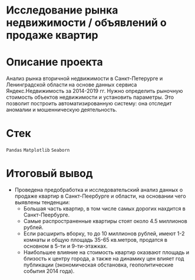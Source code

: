 # Исследование рынка недвижимости / объявлений о продаже квартир 

# Описание проекта 
Анализ рынка вторичной недвижимости в Санкт-Петерурге и Ленинградской области на основе данных сервиса Яндекс.Недвижимость за 2014-2019 гг.
Нужно определить рыночную стоимость объектов недвижимости и установить параметры. 
Это позволит построить автоматизированную систему: она отследит аномалии и мошенническую деятельность.

# Cтек

`Pandas`
`Matplotlib`
`Seaborn`

# Итоговый вывод
- Проведена предобработка и исследовательский анализ данных о продаже квартир в Санкт-Пеербурге и области, на основании чего выявлены тенденции: 
  - Большая часть квартир, в том числе самых дорогих нахдится в Санкт-Пеербурге. 
  - Самые распространенные квартиры стоят около 4.5 миллионов рублей.
  - Если расширить вборку, то до 10 миллионов рублей, имеют 1-2 комнаты и общую площадь 35-65 кв.метров, продатся в основном в 5-ти и 9-ти-этажках. 
  - Наибольшее влияние на стоимость квартир оказвают площадь и близость к центру города, а также на динамику цен влияет год публикации (экономическая обстановка, геополитические события 2014 года).
